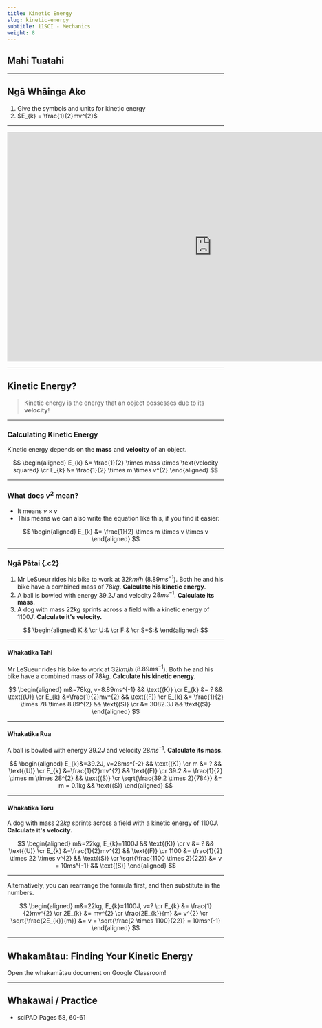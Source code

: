 ```yaml
---
title: Kinetic Energy
slug: kinetic-energy
subtitle: 11SCI - Mechanics
weight: 8
---
```


## Mahi Tuatahi

---

## Ngā Whāinga Ako

1. Give the symbols and units for kinetic energy
2. $E_{k} = \frac{1}{2}mv^{2}$

---

<iframe width="950" height="534" src="https://www.youtube.com/embed/WrFCHt21kVA" title="YouTube video player" frameborder="0" allow="accelerometer; autoplay; clipboard-write; encrypted-media; gyroscope; picture-in-picture" allowfullscreen></iframe>

---

## Kinetic Energy?

> Kinetic energy is the energy that an object possesses due to its __velocity__!

---

### Calculating Kinetic Energy

Kinetic energy depends on the __mass__ and __velocity__ of an object.

$$
\begin{aligned}
    E_{k} &= \frac{1}{2} \times mass \times \text{velocity squared} \cr
    E_{k} &= \frac{1}{2} \times m \times v^{2}
\end{aligned}
$$

---

### What does $v^{2}$ mean?

- It means $v \times v$
- This means we can also write the equation like this, if you find it easier:

$$
\begin{aligned}
    E_{k} &= \frac{1}{2} \times m \times v \times v
\end{aligned}
$$

---

### Ngā Pātai {.c2}

1. Mr LeSueur rides his bike to work at $32km/h$ ($8.89ms^{-1}$). Both he and his bike have a combined mass of $78kg$. __Calculate his kinetic energy__.
2. A ball is bowled with energy $39.2J$ and velocity $28ms^{-1}$. __Calculate its mass__.
3. A dog with mass $22kg$ sprints across a field with a kinetic energy of $1100J$. __Calculate it's velocity.__

$$
\begin{aligned}
    K:& \cr
    U:& \cr
    F:& \cr
    S+S:& 
\end{aligned}
$$

---

#### Whakatika Tahi

Mr LeSueur rides his bike to work at $32km/h$ ($8.89ms^{-1}$). Both he and his bike have a combined mass of $78kg$. __Calculate his kinetic energy__.

$$
\begin{aligned}
    m&=78kg, v=8.89ms^{-1}                          && \text{(K)} \cr
    E_{k} &= ?                                      && \text{(U)} \cr
    E_{k} &=\frac{1}{2}mv^{2}                       && \text{(F)} \cr
    E_{k} &= \frac{1}{2} \times 78 \times 8.89^{2}  && \text{(S)} \cr
          &= 3082.3J                                && \text{(S)} 
\end{aligned}
$$

---

#### Whakatika Rua

A ball is bowled with energy $39.2J$ and velocity $28ms^{-1}$. __Calculate its mass__.

$$
\begin{aligned}
    E_{k}&=39.2J, v=28ms^{-2}                        && \text{(K)} \cr
    m &= ?                                          && \text{(U)} \cr
    E_{k} &=\frac{1}{2}mv^{2}                       && \text{(F)} \cr
    39.2 &= \frac{1}{2} \times m \times 28^{2}      && \text{(S)} \cr
    \sqrt{\frac{39.2 \times 2}{784}} &= m = 0.1kg   && \text{(S)} 
\end{aligned}
$$

---

#### Whakatika Toru

A dog with mass $22kg$ sprints across a field with a kinetic energy of $1100J$. __Calculate it's velocity.__

$$
\begin{aligned}
    m&=22kg, E_{k}=1100J                                && \text{(K)} \cr
    v &= ?                                              && \text{(U)} \cr
    E_{k} &=\frac{1}{2}mv^{2}                           && \text{(F)} \cr
    1100 &= \frac{1}{2} \times 22 \times v^{2}          && \text{(S)} \cr
    \sqrt{\frac{1100 \times 2}{22}} &= v = 10ms^{-1}    && \text{(S)} 
\end{aligned}
$$

---

Alternatively, you can rearrange the formula first, and then substitute in the numbers.

$$
\begin{aligned}
    m&=22kg, E_{k}=1100J, v=? \cr
    E_{k} &= \frac{1}{2}mv^{2} \cr
    2E_{k} &= mv^{2} \cr
    \frac{2E_{k}}{m} &= v^{2} \cr
    \sqrt{\frac{2E_{k}}{m}} &= v = \sqrt{\frac{2 \times 1100}{22}} = 10ms^{-1}
\end{aligned}
$$

---

## Whakamātau: Finding Your Kinetic Energy

Open the whakamātau document on Google Classroom!

---

## Whakawai / Practice

- sciPAD Pages 58, 60-61
